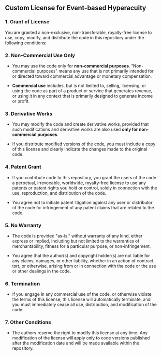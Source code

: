 ## Custom License for Event-based Hyperacuity

### 1. **Grant of License**

You are granted a non-exclusive, non-transferable, royalty-free license to use, copy, modify, and distribute the code in this repository under the following conditions:

### 2. **Non-Commercial Use Only**

- You may use the code only for **non-commercial purposes**. "Non-commercial purposes" means any use that is not primarily intended for or directed toward commercial advantage or monetary compensation.
  
- **Commercial use** includes, but is not limited to, selling, licensing, or using the code as part of a product or service that generates revenue, or using it in any context that is primarily designed to generate income or profit.

### 3. **Derivative Works**

- You may modify the code and create derivative works, provided that such modifications and derivative works are also used **only for non-commercial purposes**.
  
- If you distribute modified versions of the code, you must include a copy of this license and clearly indicate the changes made to the original code.

### 4. **Patent Grant**

- If you contribute code to this repository, you grant the users of the code a perpetual, irrevocable, worldwide, royalty-free license to use any patents or patent rights you hold or control, solely in connection with the use, reproduction, and distribution of the code.
  
- You agree not to initiate patent litigation against any user or distributor of the code for infringement of any patent claims that are related to the code.

### 5. **No Warranty**

- The code is provided "as-is," without warranty of any kind, either express or implied, including but not limited to the warranties of merchantability, fitness for a particular purpose, or non-infringement.

- You agree that the author(s) and copyright holder(s) are not liable for any claims, damages, or other liability, whether in an action of contract, tort, or otherwise, arising from or in connection with the code or the use or other dealings in the code.

### 6. **Termination**

- If you engage in any commercial use of the code, or otherwise violate the terms of this license, this license will automatically terminate, and you must immediately cease all use, distribution, and modification of the code.

### 7. **Other Conditions**

- The authors reserve the right to modify this license at any time. Any modification of the license will apply only to code versions published after the modification date and will be made available within the repository.

